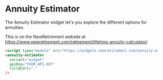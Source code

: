 # Annuity Estimator

The Annuity Estimator widget let's you explore the different options for annuities.

This is on the NewRetirement website at https://www.newretirement.com/retirement/lifetime-annuity-calculator/

```html showLineNumbers title="Embed Code"
<script type="module" src="https://widgets.newretirement.com/annuity-estimator/index.js"/>
<annuity-estimator
  variant="widget"
  apiKey="YOUR-API-KEY"
  fullACUrl="."
/>
```

<head>
  <script type="module" crossorigin src="https://widgets-staging.newretirement.com/annuity-estimator/index.js" />
</head>

## Widget Version

<newretirement-annuity-estimator
  variant="widget"
  apiKey="AziMr2RAr06LOhAkae2IS4rEZTWErkWu3K5clxAp"
  fullACUrl="/docs/widgets/annuity-estimator/"
  env="staging"></newretirement-annuity-estimator>

## Full Version

<newretirement-annuity-estimator
  variant="full"
  apiKey="AziMr2RAr06LOhAkae2IS4rEZTWErkWu3K5clxAp"
  signupUrl="https://www.newretirement.com/retirement/src-signup/"
  env="staging"></newretirement-annuity-estimator>
